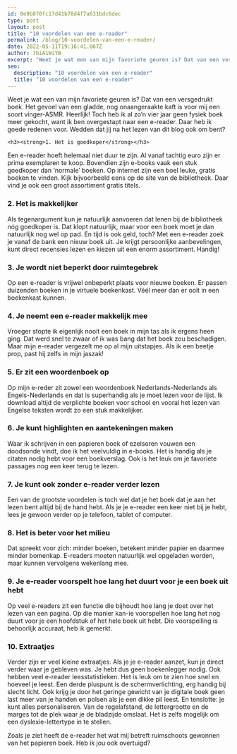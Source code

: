 ```yaml
---
id: 0e9b8f0fc17d41b78d4f7a631bdc6dec
type: post
layout: post
title: "10 voordelen van een e-reader"
permalink: /blog/10-voordelen-van-een-e-reader/
date: 2022-05-11T19:16:41.067Z
author: 7biA1WiYB
excerpt: "Weet je wat een van mijn favoriete geuren is? Dat van een versgedrukt boek. Het gevoel van een gladde, nog onaangeraakte kaft is voor mij een soort vinger-ASMR. Heerlijk! Toch heb ik al zo’n vier jaar geen fysiek boek meer gekocht, want ik ben overgestapt naar een e-reader. Daar heb ik goede redenen voor. Wedden dat jij na het lezen van dit blog ook om bent?  "
seo:
  description: "10 voordelen van een e-reader"
  title: "10 voordelen van een e-reader"
---
```

Weet je wat een van mijn favoriete geuren is? Dat van een versgedrukt boek. Het gevoel van een gladde, nog onaangeraakte kaft is voor mij een soort vinger-ASMR. Heerlijk! Toch heb ik al zo’n vier jaar geen fysiek boek meer gekocht, want ik ben overgestapt naar een e-reader. Daar heb ik goede redenen voor. Wedden dat jij na het lezen van dit blog ook om bent?  

    <h3><strong>1. Het is goedkoper</strong></h3>
<p>Een e-reader hoeft helemaal niet duur te zijn. Al vanaf tachtig euro zijn er prima exemplaren te koop. Bovendien zijn e-books vaak een stuk goedkoper dan ‘normale’ boeken. Op internet zijn een boel leuke, gratis boeken te vinden. Kijk bijvoorbeeld eens op de site van de bibliotheek. Daar vind je ook een groot assortiment gratis titels.</p>
<h3><strong>2. Het is makkelijker</strong></h3>
<p>Als tegenargument kun je natuurlijk aanvoeren dat lenen bij de bibliotheek nóg goedkoper is. Dat klopt natuurlijk, maar voor een boek moet je dan natuurlijk nog wel op pad. En tijd is ook geld, toch? Met een e-reader zoek je vanaf de bank een nieuw boek uit. Je krijgt persoonlijke aanbevelingen, kunt direct recensies lezen en kiezen uit een enorm assortiment. Handig!</p>
<h3><strong>3. Je wordt niet beperkt door ruimtegebrek</strong></h3>
<p>Op een e-reader is vrijwel onbeperkt plaats voor nieuwe boeken. Er passen duizenden boeken in je virtuele boekenkast. Véél meer dan er ooit in een boekenkast kunnen.</p>
<h3><strong>4. Je neemt een e-reader makkelijk mee</strong></h3>
<p>Vroeger stopte ik eigenlijk nooit een boek in mijn tas als ik ergens heen ging. Dat werd snel te zwaar of ik was bang dat het boek zou beschadigen. Maar mijn e-reader vergezelt me op al mijn uitstapjes. Als ik een beetje prop, past hij zelfs in mijn jaszak!</p>
<h3><strong>5. Er zit een woordenboek op</strong></h3>
<p>Op mijn e-reder zit zowel een woordenboek Nederlands-Nederlands als Engels-Nederlands en dat is superhandig als je moet lezen voor de lijst. Ik download altijd de verplichte boeken voor school en vooral het lezen van Engelse teksten wordt zo een stuk makkelijker.</p>
<h3><strong>6. Je kunt highlighten en aantekeningen maken</strong></h3>
<p>Waar ik schrijven in een papieren boek of ezelsoren vouwen een doodsonde vindt, doe ik het veelvuldig in e-books. Het is handig als je citaten nodig hebt voor een boekverslag. Ook is het leuk om je favoriete passages nog een keer terug te lezen.</p>
<h3><strong>7. Je kunt ook zonder e-reader verder lezen</strong></h3>
<p>Een van de grootste voordelen is toch wel dat je het boek dat je aan het lezen bent altijd bij de hand hebt. Als je je e-reader een keer niet bij je hebt, lees je gewoon verder op je telefoon, tablet of computer.</p>
<h3><strong>8. Het is beter voor het milieu</strong></h3>
<p>Dat spreekt voor zich: minder boeken, betekent minder papier en daarmee minder bomenkap. E-readers moeten natuurlijk wel opgeladen worden, maar kunnen vervolgens wekenlang mee.</p>
<h3><strong>9. Je e-reader voorspelt hoe lang het duurt voor je een boek uit hebt</strong></h3>
<p>Op veel e-readers zit een functie die bijhoudt hoe lang je doet over het lezen van een pagina. Op die manier kan-ie voorspellen hoe lang het nog duurt voor je een hoofdstuk of het hele boek uit hebt. Die voorspelling is behoorlijk accuraat, heb ik gemerkt.</p>
<h3><strong>10. Extraatjes</strong></h3>
<p>Verder zijn er veel kleine extraatjes. Als je je e-reader aanzet, kun je direct verder waar je gebleven was. Je hebt dus geen boekenlegger nodig. Ook hebben veel e-reader leesstatistieken. Het is leuk om te zien hoe snel en hoeveel je leest. Een derde pluspunt is de schermverlichting, erg handig bij slecht licht. Ook krijg je door het geringe gewicht van je digitale boek geen last meer van je handen en polsen als je een dikke pil leest. En tenslotte: je kunt alles personaliseren. Van de regelafstand, de lettergrootte en de marges tot de plek waar je de bladzijde omslaat. Het is zelfs mogelijk om een dyslexie-lettertype in te stellen.</p>
<p>Zoals je ziet heeft de e-reader het wat mij betreft ruimschoots gewonnen van het papieren boek. Heb ik jou ook overtuigd?</p>  
